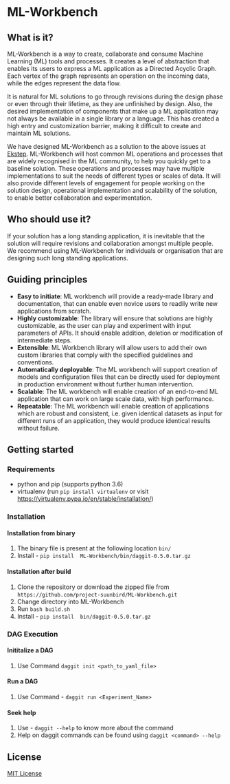 # ML-Workbench

## What is it?
ML-Workbench is a way to create, collaborate and consume Machine Learning (ML) tools and processes. It creates a level of abstraction that enables its users to express a ML application as a Directed Acyclic Graph. Each vertex of the graph represents an operation on the incoming data, while the edges represent the data flow.

It is natural for ML solutions to go through revisions during the design phase or even through their lifetime, as they are unfinished by design. Also, the desired implementation of components that make up a ML application may not always be available in a single library or a language. This has created a high entry and customization barrier, making it difficult to create and maintain ML solutions.

We have designed ML-Workbench as a solution to the above issues at [Ekstep](https://ekstep.org/). ML-Workbench will host common ML operations and processes that are widely recognised in the ML community, to help you quickly get to a baseline solution. These operations and processes may have multiple implementations to suit the needs of different types or scales of data. It will also provide different levels of engagement for people working on the solution design, operational implementation and scalability of the solution, to enable better collaboration and experimentation.

## Who should use it?
If your solution has a long standing application, it is inevitable that the solution will require revisions and collaboration amongst multiple people. We recommend using ML-Workbench for individuals or organisation that are designing such long standing applications.

## Guiding principles
* **Easy to initiate**: ML workbench will provide a ready-made library and documentation, that can enable even novice users to readily write new applications from scratch.
* **Highly customizable**: The library will ensure that solutions are highly customizable, as the user can play and experiment with input parameters of APIs. It should enable addition, deletion or modification of intermediate steps.
* **Extensible**: ML Workbench library will allow users to add their own custom libraries that comply with the specified guidelines and conventions.
* **Automatically deployable**: The ML workbench will support creation of models and configuration files that can be directly used for deployment in production environment without further human intervention.
* **Scalable**: The ML workbench will enable creation of an end-to-end ML application that can work on large scale data, with high performance.
* **Repeatable**: The ML workbench will enable creation of applications which are robust and consistent, i.e. given identical datasets as input for different runs of an application, they would produce identical results without failure.

## Getting started

### Requirements
- python and pip (supports python 3.6)
- virtualenv (run `pip install virtualenv` or visit https://virtualenv.pypa.io/en/stable/installation/)

### Installation
#### Installation from binary
1. The binary file is present at the following location `bin/`
2. Install - `pip install  ML-Workbench/bin/daggit-0.5.0.tar.gz`
#### Installation after build
1. Clone the repository or download the zipped file from `https://github.com/project-suunbird/ML-Workbench.git`
2. Change directory into ML-Workbench
3. Run `bash build.sh`
4. Install - `pip install  bin/daggit-0.5.0.tar.gz`

### DAG Execution
#### Inititalize a DAG
1. Use Command `daggit init <path_to_yaml_file>`
#### Run a DAG
1. Use Command - `daggit run <Experiment_Name>`
#### Seek help
1. Use - `daggit --help` to know more about the command
2. Help on daggit commands can be found using `daggit <command> --help` 

## License

[MIT License](LICENSE)



